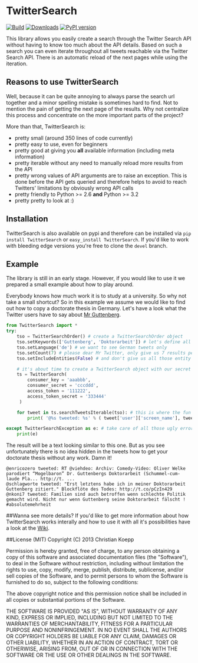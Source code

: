 # TwitterSearch
[![Build](https://api.travis-ci.org/ckoepp/TwitterSearch.png?branch=master)](https://travis-ci.org/ckoepp/TwitterSearch/branches) [![Downloads](https://pypip.in/d/TwitterSearch/badge.png)](https://crate.io/packages/TwitterSearch/) [![PyPI version](https://pypip.in/v/TwitterSearch/badge.png)](https://crate.io/packages/TwitterSearch/)


This library allows you easily create a search through the Twitter Search API without having to know too much about the API details. Based on such a search you can even iterate throughout all tweets reachable via the Twitter Search API. There is an automatic reload of the next pages while using the iteration.

## Reasons to use TwitterSearch
Well, because it can be quite annoying to always parse the search url together and a minor spelling mistake is sometimes hard to find. Not to mention the pain of getting the next page of the results. Why not centralize this process and concentrate on the more important parts of the project?

More than that, TwitterSearch is:
 * pretty small (around 350 lines of code currently)
 * pretty easy to use, even for beginners
 * pretty good at giving you **all** available information (including meta information)
 * pretty iterable without any need to manually reload more results from the API
 * pretty wrong values of API arguments are to raise an exception. This is done before the API gets queried and therefore helps to avoid to reach Twitters' limitations by obviously wrong API calls
 * pretty friendly to Python >= 2.6 **and** Python >= 3.2
 * pretty pretty to look at :)

## Installation
TwitterSearch is also available on pypi and therefore can be installed via ``pip install TwitterSearch`` or ``easy_install TwitterSearch``. If you'd like to work with bleeding edge versions you're free to clone the ``devel`` branch.

## Example
The library is still in an early stage. However, if you would like to use it we prepared a small example about how to play around. 

Everybody knows how much work it is to study at a university. So why not take a small shortcut? So in this example we assume we would like to find out how to copy a doctorate thesis in Germany. Let's have a look what the Twitter users have to say about [Mr Guttenberg](http://www.bbc.co.uk/news/world-europe-12608083).

```python
from TwitterSearch import *
try:
    tso = TwitterSearchOrder() # create a TwitterSearchOrder object
    tso.setKeywords(['Guttenberg', 'Doktorarbeit']) # let's define all words we would like to have a look for
    tso.setLanguage('de') # we want to see German tweets only
    tso.setCount(7) # please dear Mr Twitter, only give us 7 results per page
    tso.setIncludeEntities(False) # and don't give us all those entity information

    # it's about time to create a TwitterSearch object with our secret tokens
    ts = TwitterSearch(
        consumer_key = 'aaabbb',
        consumer_secret = 'cccddd',
        access_token = '111222',
        access_token_secret = '333444'
     )

    for tweet in ts.searchTweetsIterable(tso): # this is where the fun actually starts :)
        print( '@%s tweeted: %s' % ( tweet['user']['screen_name'], tweet['text'] ) )

except TwitterSearchException as e: # take care of all those ugly errors if there are some
    print(e)
```
The result will be a text looking similar to this one. But as you see unfortunately there is no idea hidden in the tweets how to get your doctorate thesis without any work. Damn it!
```
@enricozero tweeted: RT @viehdeo: Archiv: Comedy-Video: Oliver Welke parodiert “Mogelbaron” Dr. Guttenbergs Doktorarbeit (Schummel-cum-laude Pla... http://t. ...
@schlagworte tweeted: "Erst letztens habe ich in meiner Doktorarbeit Guttenberg zitiert." Blockflöte des Todes: http://t.co/pCzIn429
@nkoni7 tweeted: Familien sind auch betroffen wenn schlechte Politik gemacht wird. Nicht nur wenn Guttenberg seine Doktorarbeit fälscht ! #absolutemehrheit
```

##Wanna see more details?
If you'd like to get more information about how TwitterSearch works interally and how to use it with all it's possibilities have a look at the [Wiki](https://github.com/ckoepp/TwitterSearch/wiki).

##License (MIT)
Copyright (C) 2013 Christian Koepp

Permission is hereby granted, free of charge, to any person obtaining a copy of this software and associated documentation files (the "Software"), to deal in the Software without restriction, including without limitation the rights to use, copy, modify, merge, publish, distribute, sublicense, and/or sell copies of the Software, and to permit persons to whom the Software is furnished to do so, subject to the following conditions:

The above copyright notice and this permission notice shall be included in all copies or substantial portions of the Software.

THE SOFTWARE IS PROVIDED "AS IS", WITHOUT WARRANTY OF ANY KIND, EXPRESS OR IMPLIED, INCLUDING BUT NOT LIMITED TO THE WARRANTIES OF MERCHANTABILITY, FITNESS FOR A PARTICULAR PURPOSE AND NONINFRINGEMENT. IN NO EVENT SHALL THE AUTHORS OR COPYRIGHT HOLDERS BE LIABLE FOR ANY CLAIM, DAMAGES OR OTHER LIABILITY, WHETHER IN AN ACTION OF CONTRACT, TORT OR OTHERWISE, ARISING FROM, OUT OF OR IN CONNECTION WITH THE SOFTWARE OR THE USE OR OTHER DEALINGS IN THE SOFTWARE.
